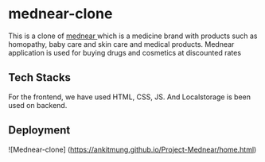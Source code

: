 # mednear-clone

This is a clone of <a href="https://www.mednear.com/">mednear </a> which is a medicine brand with products such as homopathy, baby care and skin care and medical products. Mednear application is used for buying drugs and cosmetics at discounted rates


## Tech Stacks
For the frontend, we have used HTML, CSS, JS. And Localstorage is been used on backend.

## Deployment
![Mednear-clone] (https://ankitmung.github.io/Project-Mednear/home.html)